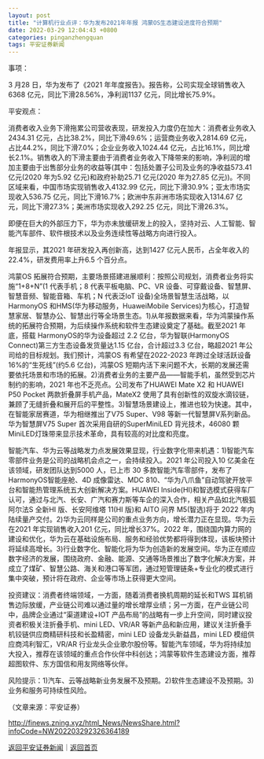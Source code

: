 ```yaml
---
layout: post
title: "计算机行业点评：华为发布2021年年报 鸿蒙OS生态建设进度符合预期"
date: 2022-03-29 12:04:43 +0800
categories: pinganzhengquan
tags: 平安证券新闻
---
```

<p>事项：</p>
 <p>3 月28 日，华为发布了《2021 年年度报告》。报告称，公司实现全球销售收入6368 亿元，同比下滑28.56%，净利润1137 亿元，同比增长75.9%。</p>
 <p>平安观点：</p>
 <p>消费者收入业务下滑拖累公司营收表现，研发投入力度仍在加大：消费者业务收入2434.31 亿元，占比38.2%，同比下滑49.6%；运营商业务收入2814.69 亿元，占比44.2%，同比下滑7.0%；企业业务收入1024.44 亿元，占比16.1%，同比增长2.1%。销售收入的下滑主要由于消费者业务收入下降带来的影响，净利润的增加主要由于出售部分业务的收益等(其中：包括处置子公司及业务的净收益573.41 亿元(2020 年为5.92 亿元)和政府补助25.71 亿元(2020 年为27.85 亿元))。不同区域来看，中国市场实现销售收入4132.99 亿元，同比下滑30.9%；亚太市场实现收入536.75 亿元，同比下滑16.7%；欧洲中东非洲市场实现收入1314.67 亿元，同比下滑27.3%；美洲市场实现收入292.25 亿元，同比下滑26.3%。</p>
 <p>即便在巨大的外部压力下，华为亦未放缓研发上的投入，坚持对云、人工智能、智能汽车部件、软件根技术以及业务连续性等战略方向进行投入。</p>
 <p>年报显示，其2021 年研发投入再创新高，达到1427 亿元人民币，占全年收入的22.4%，研发费用率上升6.5 个百分点。</p>
 <p>鸿蒙OS 拓展符合预期，主要场景搭建进展顺利：按照公司规划，消费者业务将实施“1+8+N”(1 代表手机；8 代表平板电脑、PC、VR 设备、可穿戴设备、智慧屏、智慧音频、智能音箱、车机；N 代表泛IoT 设备)全场景智慧生活战略，以HarmonyOS 和HMS(华为移动服务，HuaweiMobile Services)为核心，打造智慧家居、智慧办公、智慧出行等全场景生态。1)从年报数据来看，华为鸿蒙操作系统的拓展符合预期，为后续操作系统和软件生态建设奠定了基础。截至2021 年底，搭载 HarmonyOS的华为设备超过 2.2 亿台，华为智联(HarmonyOS Connect)第三方生态设备发货量达1.15 亿台，合计超过3.3 亿台，略超2021 年公司给的目标规划。我们预计，鸿蒙OS 有希望在2022-2023 年跨过全球活跃设备16%的“生死线”(约5.6 亿台)，鸿蒙OS 短期内活下来问题不大，长期的发展还需要依托场景和市场的拓展。2)消费者业务的主要产品——智能手机，虽然受到芯片制约的影响，2021 年也不乏亮点。公司发布了HUAWEI Mate X2 和 HUAWEI P50 Pocket 两款折叠屏手机产品，MateX2 使用了具有创新性的双旋水滴铰链，兼顾了无缝折叠和展开后的平整性。3)智慧场景建设上，推进也较为快速。其中，在智能家居赛道，华为相继推出了V75 Super、V98 等新一代智慧屏V系列新品。华为智慧屏V75 Super 首次采用自研的SuperMiniLED 背光技术，46080 颗MiniLED灯珠带来显示技术革命，具有较高的对比度和亮度。</p>
 <p>智能汽车、华为云等战略发力点发展效果显现，行业数字化带来机遇：1)智能汽车零部件业务是公司的战略机会点之一，会持续投入。2021 年公司投入10 亿美金在该领域，研发团队达到5000 人，已上市 30 多款智能汽车零部件，发布了HarmonyOS智能座舱、4D 成像雷达、MDC 810、“华为八爪鱼”自动驾驶开放平台和智能热管理系统五大创新解决方案。HUAWEI Inside(HI)和智选模式获得车厂认可，通过与北汽、长安、广汽和赛力斯等车企的深入合作，相关产品如北汽极狐阿尔法S 全新HI 版、长安阿维塔 11(HI 版)和 AITO 问界 M5(智选)将于 2022 年内陆续量产交付。2)华为云同样是公司的重点业务方向，增长潜力正在显现。华为云在2021 年实现销售收入201 亿元，同比增长37%。2022 年，围绕国内算力网的建设和优化，华为云在基础设施布局、服务和经验优势都将得到体现，该板块预计将延续高增长。3)行业数字化、智能化将为华为创造新的发展空间。华为正在顺应数字经济的发展，围绕政府、金融、能源、交通等场景推出了数字化解决方案，并成立了煤矿、智慧公路、海关和港口等军团，通过短管理链条+专业化的模式进行集中突破，预计将在政府、企业等市场上获得更大空间。</p>
 <p>投资建议：消费者终端领域，一方面，随着消费者换机周期的延长和TWS 耳机销售边际放缓，产业链公司难以通过量的增长增厚业绩；另一方面，在产业链公司中，品牌企业通过“渠道建设+IOT 产品布局”的战略有一步上升空间，同时建议投资者积极关注折叠手机、mini LED、VR/AR 等新产品和新应用，建议关注折叠手机铰链供应商精研科技和长盈精密，mini LED 设备龙头新益昌，mini LED 模组供应商鸿利智汇，VR/AR 行业龙头企业歌尔股份等。智能汽车领域，华为将持续加大投入，推荐在该领域的重点合作伙伴中科创达；鸿蒙等软件生态建设方面，推荐超图软件、东方国信和用友网络等伙伴。</p>
 <p>风险提示：1)汽车、云等战略新业务发展不及预期。2)软件生态建设不及预期。3)业务和服务可持续性风险。</p><p class="em_media">（文章来源：平安证券）</p>

<http://finews.zning.xyz/html_News/NewsShare.html?infoCode=NW202203292326364189>

[返回平安证券新闻](//finews.withounder.com/category/pinganzhengquan.html)｜[返回首页](//finews.withounder.com/)